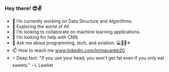### Hey there! 😎✌

- 🔭 I’m currently working on Data Structure and Algorithms.
- 🌱 Exploring the world of AI! 
- 👯 I’m looking to collaborate on machine learning applications.
- 🤔 I’m looking for help with CNN.
- 💬 Ask me about programming, tech, and aviation. 💻👨‍✈️✈
- 📫 How to reach me www.linkedin.com/in/mayankb20
- ⚡ Deep fact: "If you use your head, you won't get fat even if you only eat sweets." - L Lawliet
